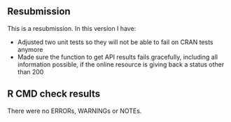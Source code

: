 ## Resubmission
This is a resubmission. In this version I have:

* Adjusted two unit tests so they will not be able to fail on CRAN tests anymore
* Made sure the function to get API results fails gracefully, including all information possible, if the online resource is giving back a status other than 200

## R CMD check results
There were no ERRORs, WARNINGs or NOTEs.
